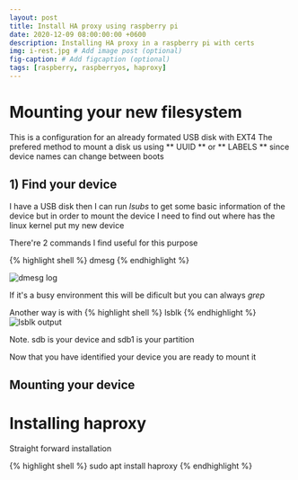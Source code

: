 ```yaml
---
layout: post
title: Install HA proxy using raspberry pi
date: 2020-12-09 08:00:00:00 +0600
description: Installing HA proxy in a raspberry pi with certs
img: i-rest.jpg # Add image post (optional)
fig-caption: # Add figcaption (optional)
tags: [raspberry, raspberryos, haproxy]
---
```


# Mounting your new filesystem

This is a configuration for an already formated USB disk with EXT4
The prefered method to mount a disk us using ** UUID ** or ** LABELS ** since device names can change between boots

## 1) Find your device
I have a USB disk then I can run *lsubs* to get some basic information of the device but in order to mount the device I need to find out where has the linux kernel put my new device

There're 2 commands I find useful for this purpose

{% highlight shell %} dmesg {% endhighlight %}

![dmesg log]({{site.baseurl}}/assets/img/posts/2020-12-09-find_mount_1.png)

If it's a busy environment this will be dificult but you can always *grep* 

Another way is with {% highlight shell %} lsblk {% endhighlight %}
![lsblk output]({{site.baseurl}}/assets/img/posts/2020-12-09-find_mount_2.jpg)

Note. sdb is your device and sdb1 is your partition

Now that you have identified your device you are ready to mount it



## Mounting your device




# Installing haproxy
Straight forward installation 

{% highlight shell %}
sudo apt install haproxy
{% endhighlight %}

[ubuntu new harddrive]: https://help.ubuntu.com/community/InstallingANewHardDrive
[using UUID]: https://help.ubuntu.com/community/UsingUUID